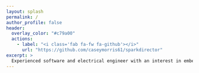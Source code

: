 ```yaml
---
layout: splash
permalink: /
author_profile: false
header:
  overlay_color: "#c79a00"
  actions:
    - label: "<i class='fab fa-fw fa-github'></i>"
      url: "https://github.com/caseymorris61/sparkdirector"
excerpt: >
  Experienced software and electrical engineer with an interest in embedded systems. RPi hobbiest and DIY IoT enthusiast.<br />
---
```

